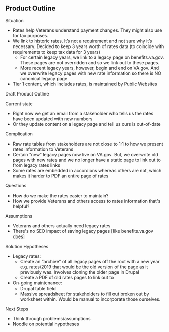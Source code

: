 ## Product Outline

Situation
* Rates help Veterans understand payment changes. They might also use for tax purposes.
* We link to historic rates. It’s not a requirement and not sure why it’s necessary. Decided to keep 3 years worth of rates data (to coincide with requirements to keep tax data for 3 years)
    * For certain legacy years, we link to a legacy page on benefits.va.gov. These pages are not overridden and so we link out to these pages.
    * More recent legacy years, however, begin and end on VA.gov. And we overwrite legacy pages with new rate information so there is NO canonical legacy page
* Tier 1 content, which includes rates, is maintained by Public Websites
    

Draft Product Outline 

Current state
* Right now we get an email from a stakeholder who tells us the rates have been updated with new numbers 
* Or they update content on a legacy page and tell us ours is out-of-date

Complication
* Raw rate tables from stakeholders are not close to 1:1 to how we present rates information to Veterans
* Certain “new” legacy pages now live on VA.gov. But, we overwrite old pages with new rates and we no longer have a static page to link out to from legacy rates links
* Some rates are embedded in accordions whereas others are not, which makes it harder to PDF an entire page of rates

Questions
* How do we make the rates easier to maintain?
* How we provide Veterans and others access to rates information that's helpful?

Assumptions 
* Veterans and others actually need legacy rates
* There's no SEO impact of saving legacy pages [like benefits.va.gov does]

Solution Hypotheses
* Legacy rates: 
    * Create an “archive” of all legacy pages off the root with a new year e.g. rates/2019 that would be the old version of the page as it previously was. Involves cloning the older page in Drupal
    * Create a PDF of old rates pages to link out to
* On-going maintenance:
    * Drupal table field 
    * Massive spreadsheet for stakeholders to fill out broken out by worksheet within. Would be manual to incorporate those ourselves.  
    
Next Steps
* Think through problems/assumptions
* Noodle on potential hypotheses

